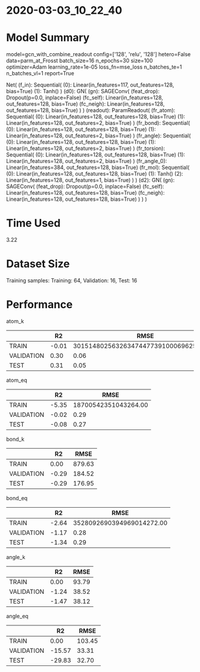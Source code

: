 2020-03-03_10_22_40
===========================
# Model Summary
model=gcn_with_combine_readout
config=['128', 'relu', '128']
hetero=False
data=parm_at_Frosst
batch_size=16
n_epochs=30
size=100
optimizer=Adam
learning_rate=1e-05
loss_fn=mse_loss
n_batches_te=1
n_batches_vl=1
report=True

Net(
  (f_in): Sequential(
    (0): Linear(in_features=117, out_features=128, bias=True)
    (1): Tanh()
  )
  (d0): GN(
    (gn): SAGEConv(
      (feat_drop): Dropout(p=0.0, inplace=False)
      (fc_self): Linear(in_features=128, out_features=128, bias=True)
      (fc_neigh): Linear(in_features=128, out_features=128, bias=True)
    )
  )
  (readout): ParamReadout(
    (fr_atom): Sequential(
      (0): Linear(in_features=128, out_features=128, bias=True)
      (1): Linear(in_features=128, out_features=2, bias=True)
    )
    (fr_bond): Sequential(
      (0): Linear(in_features=128, out_features=128, bias=True)
      (1): Linear(in_features=128, out_features=2, bias=True)
    )
    (fr_angle): Sequential(
      (0): Linear(in_features=128, out_features=128, bias=True)
      (1): Linear(in_features=128, out_features=2, bias=True)
    )
    (fr_torsion): Sequential(
      (0): Linear(in_features=128, out_features=128, bias=True)
      (1): Linear(in_features=128, out_features=2, bias=True)
    )
    (fr_angle_0): Linear(in_features=384, out_features=128, bias=True)
    (fr_mol): Sequential(
      (0): Linear(in_features=128, out_features=128, bias=True)
      (1): Tanh()
      (2): Linear(in_features=128, out_features=1, bias=True)
    )
  )
  (d2): GN(
    (gn): SAGEConv(
      (feat_drop): Dropout(p=0.0, inplace=False)
      (fc_self): Linear(in_features=128, out_features=128, bias=True)
      (fc_neigh): Linear(in_features=128, out_features=128, bias=True)
    )
  )
)
# Time Used 
3.22

# Dataset Size
Training samples: 
Training: 64, Validation: 16, Test: 16
# Performance
atom_k

|              |R2            |RMSE          |
|------------- |------------- |------------- |
|TRAIN         |-0.01         |30151480256326347447739100069625856.00|
|VALIDATION    |0.30          |0.06          |
|TEST          |0.31          |0.05          |


atom_eq

|              |R2            |RMSE          |
|------------- |------------- |------------- |
|TRAIN         |-5.35         |18700542351043264.00|
|VALIDATION    |-0.02         |0.29          |
|TEST          |-0.08         |0.27          |


bond_k

|              |R2            |RMSE          |
|------------- |------------- |------------- |
|TRAIN         |0.00          |879.63        |
|VALIDATION    |-0.29         |184.52        |
|TEST          |-0.29         |176.95        |


bond_eq

|              |R2            |RMSE          |
|------------- |------------- |------------- |
|TRAIN         |-2.64         |3528092690394969014272.00|
|VALIDATION    |-1.17         |0.28          |
|TEST          |-1.34         |0.29          |


angle_k

|              |R2            |RMSE          |
|------------- |------------- |------------- |
|TRAIN         |0.00          |93.79         |
|VALIDATION    |-1.24         |38.52         |
|TEST          |-1.47         |38.12         |


angle_eq

|              |R2            |RMSE          |
|------------- |------------- |------------- |
|TRAIN         |0.00          |103.45        |
|VALIDATION    |-15.57        |33.31         |
|TEST          |-29.83        |32.70         |

